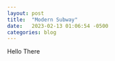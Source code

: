 ```yaml
---
layout: post
title:  "Modern Subway"
date:   2023-02-13 01:06:54 -0500
categories: blog
---
```


Hello There
